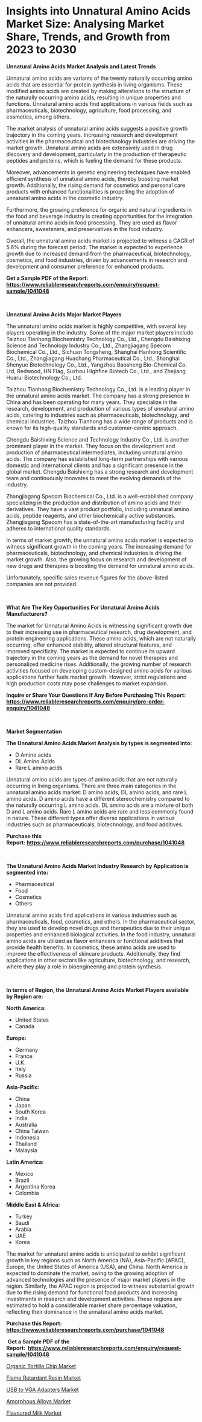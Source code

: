 <p><h1>Insights into Unnatural Amino Acids Market Size: Analysing Market Share, Trends, and Growth from 2023 to 2030</h1></p><p><strong>Unnatural Amino Acids Market Analysis and Latest Trends</strong></p>
<p><p>Unnatural amino acids are variants of the twenty naturally occurring amino acids that are essential for protein synthesis in living organisms. These modified amino acids are created by making alterations to the structure of the naturally occurring amino acids, resulting in unique properties and functions. Unnatural amino acids find applications in various fields such as pharmaceuticals, biotechnology, agriculture, food processing, and cosmetics, among others.</p><p>The market analysis of unnatural amino acids suggests a positive growth trajectory in the coming years. Increasing research and development activities in the pharmaceutical and biotechnology industries are driving the market growth. Unnatural amino acids are extensively used in drug discovery and development, particularly in the production of therapeutic peptides and proteins, which is fueling the demand for these products.</p><p>Moreover, advancements in genetic engineering techniques have enabled efficient synthesis of unnatural amino acids, thereby boosting market growth. Additionally, the rising demand for cosmetics and personal care products with enhanced functionalities is propelling the adoption of unnatural amino acids in the cosmetic industry.</p><p>Furthermore, the growing preference for organic and natural ingredients in the food and beverage industry is creating opportunities for the integration of unnatural amino acids in food processing. They are used as flavor enhancers, sweeteners, and preservatives in the food industry.</p><p>Overall, the unnatural amino acids market is projected to witness a CAGR of 5.6% during the forecast period. The market is expected to experience growth due to increased demand from the pharmaceutical, biotechnology, cosmetics, and food industries, driven by advancements in research and development and consumer preference for enhanced products.</p></p>
<p><strong>Get a Sample PDF of the Report:&nbsp; <a href="https://www.reliableresearchreports.com/enquiry/request-sample/1041048">https://www.reliableresearchreports.com/enquiry/request-sample/1041048</a></strong></p>
<p>&nbsp;</p>
<p><strong>Unnatural Amino Acids Major Market Players</strong></p>
<p><p>The unnatural amino acids market is highly competitive, with several key players operating in the industry. Some of the major market players include Taizhou Tianhong Biochemistry Technology Co., Ltd., Chengdu Baishixing Science and Technology Industry Co., Ltd., Zhangjiagang Specom Biochemical Co., Ltd., Sichuan Tongsheng, Shanghai Hanhong Scientific Co., Ltd., Zhangjiagang Huachang Pharmaceutical Co., Ltd., Shanghai Shenyue Biotechnology Co., Ltd., Yangzhou Baosheng Bio-Chemical Co. Ltd, Redwood, HN Flag, Suzhou Highfine Biotech Co., Ltd., and Zhejiang Huarui Biotechnology Co., Ltd.</p><p>Taizhou Tianhong Biochemistry Technology Co., Ltd. is a leading player in the unnatural amino acids market. The company has a strong presence in China and has been operating for many years. They specialize in the research, development, and production of various types of unnatural amino acids, catering to industries such as pharmaceuticals, biotechnology, and chemical industries. Taizhou Tianhong has a wide range of products and is known for its high-quality standards and customer-centric approach.</p><p>Chengdu Baishixing Science and Technology Industry Co., Ltd. is another prominent player in the market. They focus on the development and production of pharmaceutical intermediates, including unnatural amino acids. The company has established long-term partnerships with various domestic and international clients and has a significant presence in the global market. Chengdu Baishixing has a strong research and development team and continuously innovates to meet the evolving demands of the industry.</p><p>Zhangjiagang Specom Biochemical Co., Ltd. is a well-established company specializing in the production and distribution of amino acids and their derivatives. They have a vast product portfolio, including unnatural amino acids, peptide reagents, and other biochemically active substances. Zhangjiagang Specom has a state-of-the-art manufacturing facility and adheres to international quality standards.</p><p>In terms of market growth, the unnatural amino acids market is expected to witness significant growth in the coming years. The increasing demand for pharmaceuticals, biotechnology, and chemical industries is driving the market growth. Also, the growing focus on research and development of new drugs and therapies is boosting the demand for unnatural amino acids.</p><p>Unfortunately, specific sales revenue figures for the above-listed companies are not provided.</p></p>
<p>&nbsp;</p>
<p><strong>What Are The Key Opportunities For Unnatural Amino Acids Manufacturers?</strong></p>
<p><p>The market for Unnatural Amino Acids is witnessing significant growth due to their increasing use in pharmaceutical research, drug development, and protein engineering applications. These amino acids, which are not naturally occurring, offer enhanced stability, altered structural features, and improved specificity. The market is expected to continue its upward trajectory in the coming years as the demand for novel therapies and personalized medicine rises. Additionally, the growing number of research activities focused on developing custom-designed amino acids for various applications further fuels market growth. However, strict regulations and high production costs may pose challenges to market expansion.</p></p>
<p><strong>Inquire or Share Your Questions If Any Before Purchasing This Report: <a href="https://www.reliableresearchreports.com/enquiry/pre-order-enquiry/1041048">https://www.reliableresearchreports.com/enquiry/pre-order-enquiry/1041048</a></strong></p>
<p>&nbsp;</p>
<p><strong>Market Segmentation</strong></p>
<p><strong>The Unnatural Amino Acids Market Analysis by types is segmented into:</strong></p>
<p><ul><li>D Amino acids</li><li>DL Amino Acids</li><li>Rare L amino acids</li></ul></p>
<p><p>Unnatural amino acids are types of amino acids that are not naturally occurring in living organisms. There are three main categories in the unnatural amino acids market: D amino acids, DL amino acids, and rare L amino acids. D amino acids have a different stereochemistry compared to the naturally occurring L amino acids. DL amino acids are a mixture of both D and L amino acids. Rare L amino acids are rare and less commonly found in nature. These different types offer diverse applications in various industries such as pharmaceuticals, biotechnology, and food additives.</p></p>
<p><strong>Purchase this Report:&nbsp;<a href="https://www.reliableresearchreports.com/purchase/1041048">https://www.reliableresearchreports.com/purchase/1041048</a></strong></p>
<p>&nbsp;</p>
<p><strong>The Unnatural Amino Acids Market Industry Research by Application is segmented into:</strong></p>
<p><ul><li>Pharmaceutical</li><li>Food</li><li>Cosmetics</li><li>Others</li></ul></p>
<p><p>Unnatural amino acids find applications in various industries such as pharmaceuticals, food, cosmetics, and others. In the pharmaceutical sector, they are used to develop novel drugs and therapeutics due to their unique properties and enhanced biological activities. In the food industry, unnatural amino acids are utilized as flavor enhancers or functional additives that provide health benefits. In cosmetics, these amino acids are used to improve the effectiveness of skincare products. Additionally, they find applications in other sectors like agriculture, biotechnology, and research, where they play a role in bioengineering and protein synthesis.</p></p>
<p>&nbsp;</p>
<p><strong>In terms of Region, the Unnatural Amino Acids Market Players available by Region are:</strong></p>
<p>
    <p> <strong> North America: </strong>
        <ul>
            <li>United States</li>
            <li>Canada</li>
        </ul>
        </p> 
    <p> <strong> Europe: </strong>
        <ul>
            <li>Germany</li>
            <li>France</li>
            <li>U.K.</li>
            <li>Italy</li>
            <li>Russia</li>
        </ul>
        </p> 
    <p> <strong> Asia-Pacific: </strong>
        <ul>
            <li>China</li>
            <li>Japan</li>
            <li>South Korea</li>
            <li>India</li>
            <li>Australia</li>
            <li>China Taiwan</li>
            <li>Indonesia</li>
            <li>Thailand</li>
            <li>Malaysia</li>
        </ul>
        </p> 
    <p> <strong> Latin America: </strong>
        <ul>
            <li>Mexico</li>
            <li>Brazil</li>
            <li>Argentina Korea</li>
            <li>Colombia</li>
        </ul>
        </p> 
    <p> <strong> Middle East & Africa: </strong>
        <ul>
            <li>Turkey</li>
            <li>Saudi</li>
            <li>Arabia</li>
            <li>UAE</li>
            <li>Korea</li>
        </ul>
    </p>
    </p>
<p><p>The market for unnatural amino acids is anticipated to exhibit significant growth in key regions such as North America (NA), Asia-Pacific (APAC), Europe, the United States of America (USA), and China. North America is expected to dominate the market, owing to the growing adoption of advanced technologies and the presence of major market players in the region. Similarly, the APAC region is projected to witness substantial growth due to the rising demand for functional food products and increasing investments in research and development activities. These regions are estimated to hold a considerable market share percentage valuation, reflecting their dominance in the unnatural amino acids market.</p></p>
<p><strong>Purchase this Report: <a href="https://www.reliableresearchreports.com/purchase/1041048">https://www.reliableresearchreports.com/purchase/1041048</a></strong></p>
<p>&nbsp;<strong>Get a Sample PDF of the Report:&nbsp;&nbsp;<a href="https://www.reliableresearchreports.com/enquiry/request-sample/1041048">https://www.reliableresearchreports.com/enquiry/request-sample/1041048</a></strong></p>
<p><strong></strong></p>
<p><p><a href="https://medium.com/@caleighhane2777/organic-tortilla-chip-market-comprehensive-assessment-by-type-application-and-geography-3435adffa0ba">Organic Tortilla Chip Market</a></p><p><a href="https://github.com/BryceTownsendr/Market-Research-Report-List-2/blob/main/flame-retardant-resin-market.md">Flame Retardant Resin Market</a></p><p><a href="https://medium.com/@barttrantow2023/usb-to-vga-adapters-market-size-reveals-the-best-marketing-channels-in-global-industry-ade025027c02">USB to VGA Adapters Market</a></p><p><a href="https://github.com/WillieWoodard/Market-Research-Report-List-2/blob/main/amorphous-alloys-market.md">Amorphous Alloys Market</a></p><p><a href="https://medium.com/@irwingibson727/flavoured-milk-market-furnishes-information-on-market-share-market-trends-and-market-growth-502e2efd22c2">Flavoured Milk Market</a></p></p>